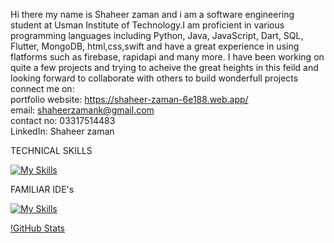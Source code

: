 Hi there my name is Shaheer zaman and i am a software engineering student at Usman Institute of Technology.I am proficient in various programming languages including Python, Java, JavaScript, Dart, SQL, Flutter, MongoDB, html,css,swift and have a great experience in using flatforms such as firebase, rapidapi and many more. I have been working on quite a few projects and trying to acheive the great heights in this feild and looking forward to collaborate with others to build wonderfull projects <br />
connect me on: <br />
portfolio website: https://shaheer-zaman-6e188.web.app/ <br />
email: shaheerzamank@gmail.com <br />
contact no: 03317514483 <br />
LinkedIn: Shaheer zaman

<!---
shaheerzk01/shaheerzk01 is a ✨ special ✨ repository because its `README.md` (this file) appears on your GitHub profile.
You can click the Preview link to take a look at your changes.
--->

TECHNICAL SKILLS

[![My Skills](https://skillicons.dev/icons?i=html,css,flutter,dart,python,java,mongodb,mysql,firebase,vim,swift,linux)](https://skillicons.dev)

FAMILIAR IDE's

[![My Skills](https://skillicons.dev/icons?i=androidstudio,eclipse,docker,azure,figma,discord,vscode,visualstudio,stackoverflow)](https://skillicons.dev)

[!GitHub Stats](https://github-readme-stats.vercel.app/api?username=shaheerzk01&theme=radical)
